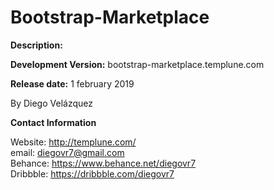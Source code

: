 # Bootstrap-Marketplace

<b>Description:</b>

<b>Development Version:</b> bootstrap-marketplace.templune.com

<b>Release date:</b> 1 february 2019

By Diego Velázquez<br>

<b>Contact Information</b><br>

Website: http://templune.com/<br>
email: diegovr7@gmail.com<br>
Behance: https://www.behance.net/diegovr7<br>
Dribbble: https://dribbble.com/diegovr7
